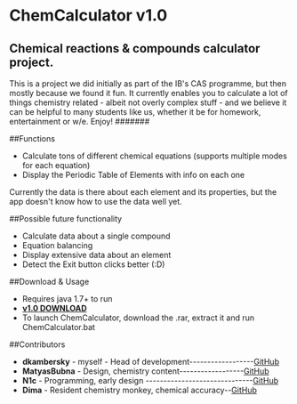 # ChemCalculator v1.0
Chemical reactions &amp; compounds calculator project.
-----
This is a project we did initially as part of the IB's CAS programme, but then mostly because we found it fun. It currently enables you to calculate a lot of things chemistry related - albeit not overly complex stuff - and we believe it can be helpful to many students like us, whether it be for homework, entertainment or w/e. Enjoy!
#######

##Functions

* Calculate tons of different chemical equations (supports multiple modes for each equation)
* Display the Periodic Table of Elements with info on each one

Currently the data is there about each element and its properties, but the app doesn't know how to use the data well yet.

##Possible future functionality
* Calculate data about a single compound
* Equation balancing
* Display extensive data about an element
* Detect the Exit button clicks better (:D)

##Download & Usage 
* Requires java 1.7+ to run
* [**v1.0 DOWNLOAD**](https://www.dropbox.com/s/ofc6tgjukbquo13/ChemCalculator%20v1.0.rar?dl=0)
* To launch ChemCalculator, download the .rar, extract it and run ChemCalculator.bat

##Contributors
 * **dkambersky** - myself - Head of development------------------[GitHub](https://github.com/dkambersky)
 * **MatyasBubna** - Design, chemistry content------------------[GitHub](https://github.com/matyasbubna)
 * **N1c** - Programming, early design ------------------------------[GitHub](https://github.com/nic727)
 * **Dima** - Resident chemistry monkey, chemical accuracy--[GitHub](https://github.com/pepsicadima)
